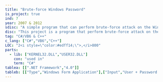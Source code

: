 ```yaml
---
title: "Brute-force Windows Password"
is_project: true
ind: 7
year: 2007 & 2012
sdisc: "A simple program that can perform brute-force attack on the Windows credentials."
disc: "This project is a program that perform brute-force attack on the Windows login credentials. I wrote it once in VB6 combined with C++ for Windows XP, at the 10th grade. And once in C# for Windows 7 (also works on 10). The latest one uses feature like multithreading and password lists to accelerate the process.<br>&nbsp;"
tag: "C#/VB6 & C++"
c_lang: ["C#","VB6","C++"]
LOC: "2<i style=\"color:#edff14;\">,</i>800"
parts:
  - lib: ["KERNEL32.DLL","USER32.DLL"]
    con: "used in"
    term: "C#"
tablea: [[".NET Framework","4.0"]]
tableb: [["Type","Windows Form Application"],["Input","User + Password List/Range"],["Output","Currect Password if Found"],["Special Components","None"],["Data","Famous Password Lists"]]
---
```

